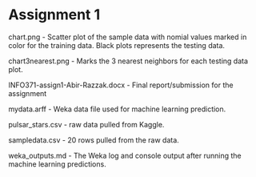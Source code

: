 # Assignment 1

chart.png - Scatter plot of the sample data with nomial values marked in color for the training data. Black plots represents the testing data.

chart3nearest.png - Marks the 3 nearest neighbors for each testing data plot.

INFO371-assign1-Abir-Razzak.docx - Final report/submission for the assignment

mydata.arff - Weka data file used for machine learning prediction.

pulsar_stars.csv - raw data pulled from Kaggle.

sampledata.csv - 20 rows pulled from the raw data.

weka_outputs.md - The Weka log and console output after running the machine learning predictions.